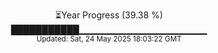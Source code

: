 <p align="center">
⏳Year Progress (39.38 %)<br>
███████████▁▁▁▁▁▁▁▁▁▁▁▁▁▁▁▁▁▁▁ <br>
<sub>Updated: Sat, 24 May 2025 18:03:22 GMT</sub>
</p>

